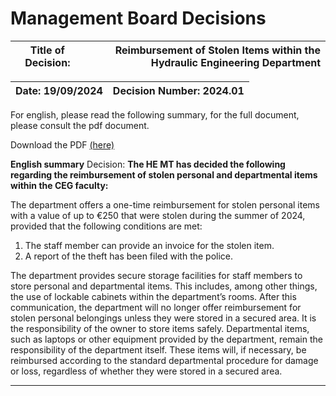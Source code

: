 # Management Board Decisions 

|**Title of Decision:**| Reimbursement of Stolen Items within the Hydraulic Engineering Department |
|:----------------:|----------------:|

| Date: 19/09/2024 | Decision Number: 2024.01 |
|:----------------:|:-------------------------:|

For english, please read the following summary, for the full document, please consult the pdf document. 

Download the PDF [(here)](MT_Decision_HE.pdf) 

**English summary**
Decision:
**The HE MT has decided the following regarding the reimbursement of stolen personal and departmental items within the CEG faculty:**

The department offers a one-time reimbursement for stolen personal items with a value of up to €250 that were stolen during the summer of 2024, provided that the following conditions are met:

1. The staff member can provide an invoice for the stolen item.
2. A report of the theft has been filed with the police.
   
The department provides secure storage facilities for staff members to store personal and departmental items. This includes, among other things, the use of lockable cabinets within the department’s rooms.
After this communication, the department will no longer offer reimbursement for stolen personal belongings unless they were stored in a secured area. It is the responsibility of the owner to store items safely.
Departmental items, such as laptops or other equipment provided by the department, remain the responsibility of the department itself. These items will, if necessary, be reimbursed according to the standard departmental procedure for damage or loss, regardless of whether they were stored in a secured area.
 
-----------------------------------------------------------------------------------------------------


